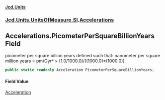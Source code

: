 #### [Jcd.Units](index.md 'index')
### [Jcd.Units.UnitsOfMeasure.SI](Jcd.Units.UnitsOfMeasure.SI.md 'Jcd.Units.UnitsOfMeasure.SI').[Accelerations](Accelerations.md 'Jcd.Units.UnitsOfMeasure.SI.Accelerations')

## Accelerations.PicometerPerSquareBillionYears Field

picometer per square billion years defined such that: nanometer per square million years = pm/Gyr² ×
(1.0/1000.0)/((1000.0)*(1000.0)).

```csharp
public static readonly Acceleration PicometerPerSquareBillionYears;
```

#### Field Value
[Acceleration](Acceleration.md 'Jcd.Units.UnitTypes.Acceleration')